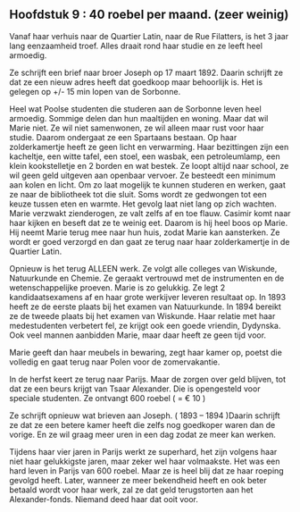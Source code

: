 ## Hoofdstuk 9 : 40 roebel per maand. (zeer weinig)

Vanaf haar verhuis naar de Quartier Latin, naar de Rue Filatters, is het 3 jaar lang eenzaamheid troef. Alles draait rond haar studie en ze leeft heel armoedig.

Ze schrijft een brief naar broer Joseph op 17 maart 1892. Daarin schrijft ze dat ze een nieuw adres heeft dat goedkoop maar behoorlijk is. Het is gelegen op +/- 15 min lopen van de Sorbonne. 

Heel wat Poolse studenten die studeren aan de Sorbonne leven heel armoedig. Sommige delen dan hun maaltijden en woning. Maar dat wil Marie niet. Ze wil niet samenwonen, ze wil alleen maar rust voor haar studie. Daarom ondergaat ze een Spartaans bestaan. Op haar zolderkamertje heeft ze geen licht en verwarming. Haar bezittingen zijn een kacheltje, een witte tafel, een stoel, een wasbak, een petroleumlamp, een klein kookstelletje en 2 borden en wat bestek. Ze loopt altijd naar school, ze wil geen geld uitgeven aan openbaar vervoer. Ze besteedt een minimum aan kolen en licht. Om zo laat mogelijk te kunnen studeren en werken, gaat ze naar de bibliotheek tot die sluit. Soms wordt ze gedwongen tot een keuze tussen eten en warmte. Het gevolg laat niet lang op zich wachten. Marie verzwakt zienderogen, ze valt zelfs af en toe flauw. Casimir komt naar haar kijken en beseft dat ze te weinig eet. Daarom is hij heel boos op Marie. Hij neemt Marie terug mee naar hun huis, zodat Marie kan aansterken. Ze wordt er goed verzorgd en dan gaat ze terug naar haar zolderkamertje in de Quartier Latin.

Opnieuw is het terug ALLEEN werk. Ze volgt alle colleges van Wiskunde, Natuurkunde en Chemie. Ze geraakt vertrouwd met de instrumenten en de wetenschappelijke proeven. Marie is zo gelukkig. Ze legt 2 kandidaatsexamens af en haar grote werkijver leveren resultaat op. In 1893 heeft ze de eerste plaats bij het examen van Natuurkunde. In 1894 bereikt ze de tweede plaats bij het examen van Wiskunde. Haar relatie met haar medestudenten verbetert fel, ze krijgt ook een goede vriendin, Dydynska. Ook veel mannen aanbidden Marie, maar daar heeft ze geen tijd voor.

Marie geeft dan haar meubels in bewaring, zegt haar kamer op, poetst die volledig en gaat terug naar Polen voor de zomervakantie.

In de herfst keert ze terug naar Parijs. Maar de zorgen over geld blijven, tot dat ze een beurs krijgt van Tsaar Alexander. Die is opengesteld voor speciale studenten. Ze ontvangt 600 roebel ( = € 10 )

Ze schrijft opnieuw wat brieven aan Joseph.  ( 1893 – 1894 )Daarin schrijft ze dat ze een betere kamer heeft die zelfs nog goedkoper waren dan de vorige. En ze wil graag meer uren in een dag zodat ze meer kan werken.

Tijdens haar vier jaren in Parijs werkt ze superhard, het zijn volgens haar niet haar gelukkigste jaren, maar zeker wel haar volmaakste. Het was een hard leven in Parijs van 600 roebel. Maar ze is heel blij dat ze haar roeping gevolgd heeft.  Later, wanneer ze meer bekendheid heeft en ook beter betaald wordt voor haar werk, zal ze dat geld terugstorten aan het Alexander-fonds. Niemand deed haar dat ooit voor.
